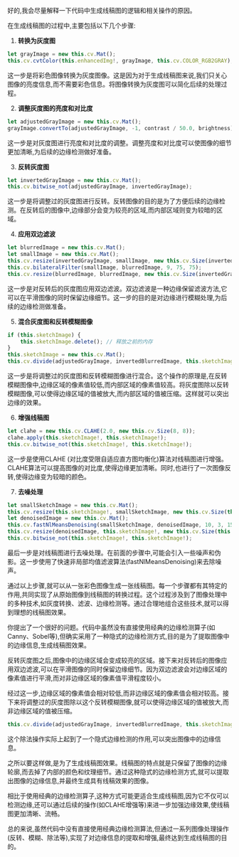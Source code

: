 好的,我会尽量解释一下代码中生成线稿图的逻辑和相关操作的原因。

在生成线稿图的过程中,主要包括以下几个步骤:

1. **转换为灰度图**

```typescript
let grayImage = new this.cv.Mat();
this.cv.cvtColor(this.enhancedImg!, grayImage, this.cv.COLOR_RGB2GRAY);
```

这一步是将彩色图像转换为灰度图像。这是因为对于生成线稿图来说,我们只关心图像的亮度信息,而不需要彩色信息。将图像转换为灰度图可以简化后续的处理过程。

2. **调整灰度图的亮度和对比度**

```typescript
let adjustedGrayImage = new this.cv.Mat();
grayImage.convertTo(adjustedGrayImage, -1, contrast / 50.0, brightness);
```

这一步是对灰度图进行亮度和对比度的调整。调整亮度和对比度可以使图像的细节更加清晰,为后续的边缘检测做好准备。

3. **反转灰度图**

```typescript
let invertedGrayImage = new this.cv.Mat();
this.cv.bitwise_not(adjustedGrayImage, invertedGrayImage);
```

这一步是将调整过的灰度图进行反转。反转图像的目的是为了方便后续的边缘检测。在反转后的图像中,边缘部分会变为较亮的区域,而内部区域则变为较暗的区域。

4. **应用双边滤波**

```typescript
let blurredImage = new this.cv.Mat();
let smallImage = new this.cv.Mat();
this.cv.resize(invertedGrayImage, smallImage, new this.cv.Size(invertedGrayImage.cols / 2, invertedGrayImage.rows / 2));
this.cv.bilateralFilter(smallImage, blurredImage, 9, 75, 75);
this.cv.resize(blurredImage, blurredImage, new this.cv.Size(invertedGrayImage.cols, invertedGrayImage.rows));
```

这一步是对反转后的灰度图应用双边滤波。双边滤波是一种边缘保留滤波方法,它可以在平滑图像的同时保留边缘细节。这一步的目的是对边缘进行模糊处理,为后续的边缘检测做准备。

5. **混合灰度图和反转模糊图像**

```typescript
if (this.sketchImage) {
    this.sketchImage.delete(); // 释放之前的内存
}
this.sketchImage = new this.cv.Mat();
this.cv.divide(adjustedGrayImage, invertedBlurredImage, this.sketchImage!, 255.0);
```

这一步是将调整过的灰度图和反转模糊图像进行混合。这个操作的原理是,在反转模糊图像中,边缘区域的像素值较低,而内部区域的像素值较高。将灰度图除以反转模糊图像,可以使得边缘区域的值被放大,而内部区域的值被压缩。这样就可以突出边缘的效果。

6. **增强线稿图**

```typescript
let clahe = new this.cv.CLAHE(2.0, new this.cv.Size(8, 8));
clahe.apply(this.sketchImage!, this.sketchImage!);
this.cv.bitwise_not(this.sketchImage!, this.sketchImage!);
```

这一步是使用CLAHE (对比度受限自适应直方图均衡化)算法对线稿图进行增强。CLAHE算法可以提高图像的对比度,使得边缘更加清晰。同时,也进行了一次图像反转,使得边缘变为较暗的颜色。

7. **去噪处理**

```typescript
let smallSketchImage = new this.cv.Mat();
this.cv.resize(this.sketchImage!, smallSketchImage, new this.cv.Size(this.sketchImage!.cols / 2, this.sketchImage!.rows / 2));
let denoisedImage = new this.cv.Mat();
this.cv.fastNlMeansDenoising(smallSketchImage, denoisedImage, 10, 3, 15);
this.cv.resize(denoisedImage, this.sketchImage!, new this.cv.Size(this.sketchImage!.cols, this.sketchImage!.rows));
this.cv.bitwise_not(this.sketchImage!, this.sketchImage!);
```

最后一步是对线稿图进行去噪处理。在前面的步骤中,可能会引入一些噪声和伪影。这一步使用了快速非局部均值滤波算法(fastNlMeansDenoising)来去除噪声。

通过以上步骤,就可以从一张彩色图像生成一张线稿图。每一个步骤都有其特定的作用,共同实现了从原始图像到线稿图的转换过程。这个过程涉及到了图像处理中的多种技术,如灰度转换、滤波、边缘检测等。通过合理地组合这些技术,就可以得到理想的线稿图效果。

你提出了一个很好的问题。代码中虽然没有直接使用经典的边缘检测算子(如Canny、Sobel等),但确实采用了一种隐式的边缘检测方式,目的是为了提取图像中的边缘信息,生成线稿图效果。

反转灰度图之后,图像中的边缘区域会变成较亮的区域。接下来对反转后的图像应用双边滤波,可以在平滑图像的同时保留边缘细节。因为双边滤波会对边缘区域的像素值进行平滑,而对非边缘区域的像素值平滑程度较小。

经过这一步,边缘区域的像素值会相对较低,而非边缘区域的像素值会相对较高。接下来将调整过的灰度图除以这个反转模糊图像,就可以使得边缘区域的值被放大,而非边缘区域的值被压缩。

```typescript
this.cv.divide(adjustedGrayImage, invertedBlurredImage, this.sketchImage!, 255.0);
```

这个除法操作实际上起到了一个隐式边缘检测的作用,可以突出图像中的边缘信息。

之所以要这样做,是为了生成线稿图效果。线稿图的特点就是只保留了图像的边缘轮廓,而去掉了内部的颜色和纹理细节。通过这种隐式的边缘检测方式,就可以提取出图像的边缘信息,并最终生成具有线稿效果的图像。

相比于使用经典的边缘检测算子,这种方式可能更适合生成线稿图,因为它不仅可以检测边缘,还可以通过后续的操作(如CLAHE增强等)来进一步加强边缘效果,使线稿图更加清晰、流畅。

总的来说,虽然代码中没有直接使用经典边缘检测算法,但通过一系列图像处理操作(反转、模糊、除法等),实现了对边缘信息的提取和增强,最终达到生成线稿图的目的。

